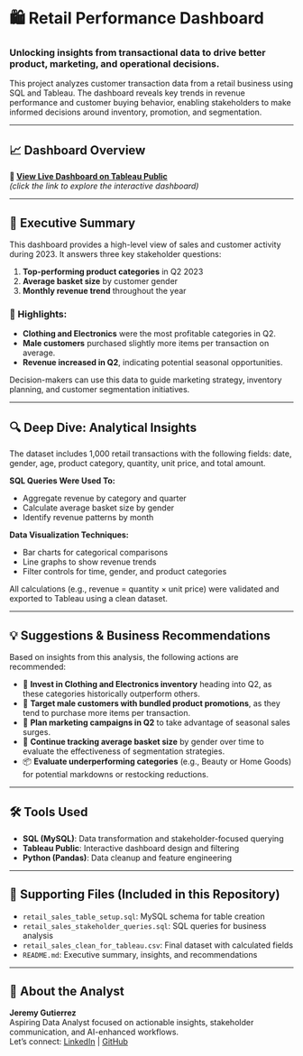 
# 🛍️ Retail Performance Dashboard

### Unlocking insights from transactional data to drive better product, marketing, and operational decisions.

This project analyzes customer transaction data from a retail business using SQL and Tableau. The dashboard reveals key trends in revenue performance and customer buying behavior, enabling stakeholders to make informed decisions around inventory, promotion, and segmentation.

---

## 📈 Dashboard Overview

**🔗 [View Live Dashboard on Tableau Public](YOUR_TABLEAU_PUBLIC_LINK_HERE)**  
*(click the link to explore the interactive dashboard)*

---

## 🧾 Executive Summary

This dashboard provides a high-level view of sales and customer activity during 2023. It answers three key stakeholder questions:

1. **Top-performing product categories** in Q2 2023
2. **Average basket size** by customer gender
3. **Monthly revenue trend** throughout the year

### 📌 Highlights:
- **Clothing and Electronics** were the most profitable categories in Q2.
- **Male customers** purchased slightly more items per transaction on average.
- **Revenue increased in Q2**, indicating potential seasonal opportunities.

Decision-makers can use this data to guide marketing strategy, inventory planning, and customer segmentation initiatives.

---

## 🔍 Deep Dive: Analytical Insights

The dataset includes 1,000 retail transactions with the following fields: date, gender, age, product category, quantity, unit price, and total amount. 

**SQL Queries Were Used To:**
- Aggregate revenue by category and quarter
- Calculate average basket size by gender
- Identify revenue patterns by month

**Data Visualization Techniques:**
- Bar charts for categorical comparisons
- Line graphs to show revenue trends
- Filter controls for time, gender, and product categories

All calculations (e.g., revenue = quantity × unit price) were validated and exported to Tableau using a clean dataset.

---

## 💡 Suggestions & Business Recommendations

Based on insights from this analysis, the following actions are recommended:

- 🎯 **Invest in Clothing and Electronics inventory** heading into Q2, as these categories historically outperform others.
- 🧍 **Target male customers with bundled product promotions**, as they tend to purchase more items per transaction.
- 📅 **Plan marketing campaigns in Q2** to take advantage of seasonal sales surges.
- 🔄 **Continue tracking average basket size** by gender over time to evaluate the effectiveness of segmentation strategies.
- 📦 **Evaluate underperforming categories** (e.g., Beauty or Home Goods) for potential markdowns or restocking reductions.

---

## 🛠️ Tools Used

- **SQL (MySQL)**: Data transformation and stakeholder-focused querying
- **Tableau Public**: Interactive dashboard design and filtering
- **Python (Pandas)**: Data cleanup and feature engineering

---

## 📁 Supporting Files (Included in this Repository)

- `retail_sales_table_setup.sql`: MySQL schema for table creation
- `retail_sales_stakeholder_queries.sql`: SQL queries for business analysis
- `retail_sales_clean_for_tableau.csv`: Final dataset with calculated fields
- `README.md`: Executive summary, insights, and recommendations

---

## 👋 About the Analyst

**Jeremy Gutierrez**  
Aspiring Data Analyst focused on actionable insights, stakeholder communication, and AI-enhanced workflows.  
Let’s connect: [LinkedIn](https://www.linkedin.com/in/your-profile) | [GitHub](https://github.com/your-profile)
